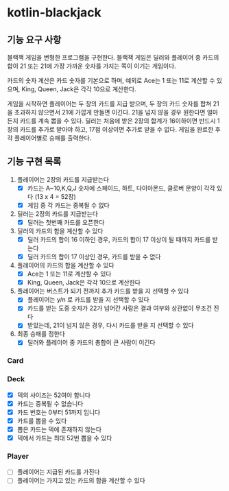 # kotlin-blackjack

## 기능 요구 사항 
블랙잭 게임을 변형한 프로그램을 구현한다.
블랙잭 게임은 딜러와 플레이어 중 카드의 합이 21 또는 21에 가장 가까운 숫자를 가지는 쪽이 이기는 게임이다.

카드의 숫자 계산은 카드 숫자를 기본으로 하며, 예외로 Ace는 1 또는 11로 계산할 수 있으며, King, Queen, Jack은 각각 10으로 계산한다.


게임을 시작하면 플레이어는 두 장의 카드를 지급 받으며, 두 장의 카드 숫자를 합쳐 21을 초과하지 않으면서 21에 가깝게 만들면 이긴다. 21을 넘지 않을 경우 원한다면 얼마든지 카드를 계속 뽑을 수 있다.
딜러는 처음에 받은 2장의 합계가 16이하이면 반드시 1장의 카드를 추가로 받아야 하고, 17점 이상이면 추가로 받을 수 없다.
게임을 완료한 후 각 플레이어별로 승패를 출력한다.


## 기능 구현 목록 
1. 플레이어는 2장의 카드를 지급받는다
   - [x] 카드는 A~10,K,Q,J 숫자에 스페이드, 하트, 다이아몬드, 클로버 문양이 각각 있다 (13 x 4 = 52장)
   - [x] 게임 중 각 카드는 중복될 수 없다
2. 딜러는 2장의 카드를 지급받는다
   - [x] 딜러는 첫번째 카드를 오픈한다
3. 딜러의 카드의 합을 계산할 수 있다
   - [x] 딜러 카드의 합이 16 이하인 경우, 카드의 합이 17 이상이 될 때까지 카드를 받는다 
   - [x] 딜러 카드의 합이 17 이상인 경우, 카드를 받을 수 없다
4. 플레이어의 카드의 합을 계산할 수 있다
    - [x] Ace는 1 또는 11로 계산할 수 있다
    - [x] King, Queen, Jack은 각각 10으로 계산한다
5. 플레이어는 버스트가 되기 전까지 추가 카드를 받을 지 선택할 수 있다
    - [x] 플레이어는 y/n 로 카드를 받을 지 선택할 수 있다
    - [x] 카드를 받는 도중 숫자가 22가 넘어간 사람은 결과 여부와 상관없이 무조건 진다
    - [x] 받았는데, 21이 넘지 않은 경우, 다시 카드를 받을 지 선택할 수 있다
6. 최종 승패를 정한다
   - [x] 딜러와 플레이어 중 카드의 총합이 큰 사람이 이긴다

### Card
### Deck
- [x] 덱의 사이즈는 52여야 합니다
- [x] 카드는 중복될 수 없습니다
- [x] 카드 번호는 0부터 51까지 입니다
- [x] 카드를 뽑을 수 있다
- [x] 뽑은 카드는 덱에 존재하지 않는다
- [x] 덱에서 카드는 최대 52번 뽑을 수 있다
### Player
- [ ] 플레이어는 지급된 카드를 가진다 
- [ ] 플레이어는 가지고 있는 카드의 합을 계산할 수 있다

